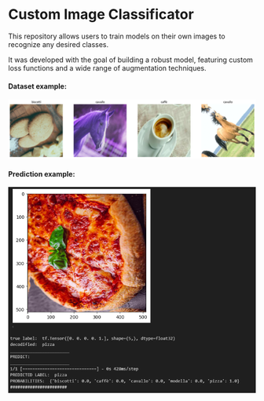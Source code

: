 # Custom Image Classificator

This repository allows users to train models on their own images to recognize any desired classes.

It was developed with the goal of building a robust model, featuring custom loss functions and a wide range of augmentation techniques.

#### Dataset example:

![1730719183012](image/README/1730719183012.png)

#### Prediction example:

![1730719245053](image/README/1730719245053.png)
